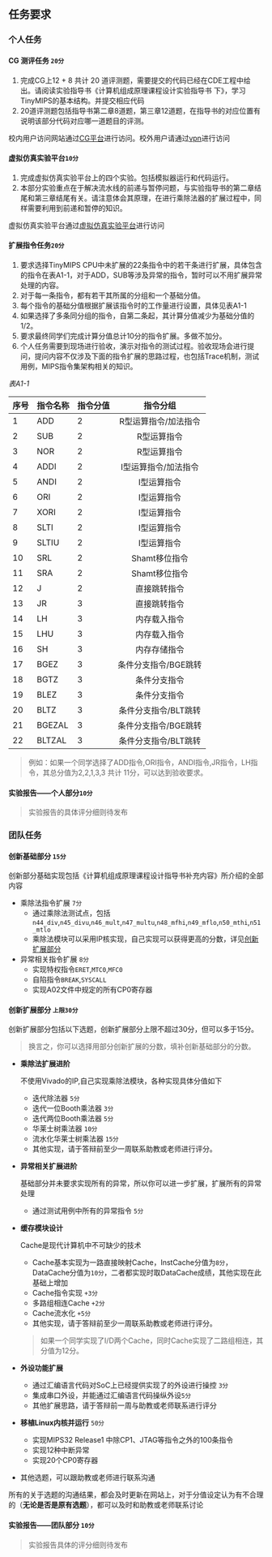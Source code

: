 ## 任务要求

### 个人任务

#### CG 测评任务 `20分`

1. 完成CG上12 + 8 共计 20 道评测题，需要提交的代码已经在CDE工程中给出。请阅读实验指导书《计算机组成原理课程设计实验指导书 下》，学习TinyMIPS的基本结构。并提交相应代码
2. 20道评测题包括指导书第二章8道题，第三章12道题，在指导书的对应位置有说明该部分代码对应哪一道题目的评测。

校内用户访问网站通过[CG平台](http://202.204.62.165 ':crossorgin')进行访问。校外用户请通过[vpn](https://n.ustb.edu.cn)进行访问

#### 虚拟仿真实验平台`10分`

1. 完成虚拟仿真实验平台上的四个实验。包括模拟器运行和代码运行。
2. 本部分实验重点在于解决流水线的前递与暂停问题，与实验指导书的第二章结尾和第三章结尾有关。请注意体会其原理，在进行乘除法器的扩展过程中，同样需要利用到前递和暂停的知识。

虚拟仿真实验平台通过[虚拟仿真实验平台](https://www.ilab-x.com/details/page?id=6594&isView=true)进行访问

#### 扩展指令任务`20分`

1. 要求选择TinyMIPS CPU中未扩展的22条指令中的若干条进行扩展，具体包含的指令在表A1-1，对于ADD，SUB等涉及异常的指令，暂时可以不用扩展异常处理的内容。
2. 对于每一条指令，都有若干其所属的分组和一个基础分值。
3. 每个指令的基础分值根据扩展该指令时的工作量进行设置，具体见表A1-1
4. 如果选择了多条同分组的指令，自第二条起，其计算分值减少为基础分值的1/2。
5. 要求最终同学们完成计算分值总计10分的指令扩展。多做不加分。
7. 个人任务需要到现场进行验收，演示对指令的测试过程。验收现场会进行提问，提问内容不仅涉及下面的指令扩展的思路过程，也包括Trace机制，测试用例，MIPS指令集架构相关的知识。

*表A1-1*

|序号|指令名称|指令分值|指令分组|
|-|-|-|:-:|
|1|ADD|2|R型运算指令/加法指令|
|2|SUB|2|R型运算指令|
|3|NOR|2|R型运算指令|
|4|ADDI|2|I型运算指令/加法指令|
|5|ANDI|2|I型运算指令|
|6|ORI|2|I型运算指令|
|7|XORI|2|I型运算指令|
|8|SLTI|2|I型运算指令|
|9|SLTIU|2|I型运算指令|
|10|SRL|2|Shamt移位指令|
|11|SRA|2|Shamt移位指令|
|12|J|2|直接跳转指令|
|13|JR|3|直接跳转指令|
|14|LH|3|内存载入指令|
|15|LHU|3|内存载入指令|
|16|SH|3|内存存储指令|
|17|BGEZ|3|条件分支指令/BGE跳转|
|18|BGTZ|3|条件分支指令|
|19|BLEZ|3|条件分支指令|
|20|BLTZ|3|条件分支指令/BLT跳转|
|21|BGEZAL|3|条件分支指令/BGE跳转|
|22|BLTZAL|3|条件分支指令/BLT跳转|

> 例如：如果一个同学选择了ADD指令,ORI指令，ANDI指令,JR指令，LH指令，其总分值为2,2,1,3,3 共计 11分，可以达到验收要求。

#### 实验报告——个人部分`10分`

> 实验报告的具体评分细则待发布

### 团队任务


#### 创新基础部分 `15分`

创新部分基础实现包括《计算机组成原理课程设计指导书补充内容》所介绍的全部内容

* 乘除法指令扩展 `7分`
    * 通过乘除法测试点，包括`n44_div`,`n45_divu`,`n46_mult`,`n47_multu`,`n48_mfhi`,`n49_mflo`,`n50_mthi`,`n51_mtlo` 
    * 乘除法模块可以采用IP核实现，自己实现可以获得更高的分数，详见[创新扩展部分](#创新扩展部分)
* 异常相关指令扩展 `8分`
    * 实现特权指令`ERET`,`MTC0`,`MFC0`
    * 自陷指令`BREAK`,`SYSCALL`
    * 实现A02文件中规定的所有CP0寄存器


#### 创新扩展部分 `上限30分`

创新扩展部分包括以下选题，创新扩展部分上限不超过30分，但可以多于15分。
> 换言之，你可以选择用部分创新扩展的分数，填补创新基础部分的分数。

* **乘除法扩展进阶**

    不使用Vivado的IP,自己实现乘除法模块，各种实现具体分值如下
    * 迭代除法器 `5分`
    * 迭代一位Booth乘法器 `3分`
    * 迭代两位Booth乘法器 `5分`
    * 华莱士树乘法器 `10分`
    * 流水化华莱士树乘法器 `15分`
    * 其他实现，请于答辩前至少一周联系助教或老师进行评分。

* **异常相关扩展进阶**

    基础部分并未要求实现所有的异常，所以你可以进一步扩展，扩展所有的异常处理
    * 通过测试用例中所有的异常指令 `5分`

* **缓存模块设计**

    Cache是现代计算机中不可缺少的技术
    * Cache基本实现为一路直接映射Cache，InstCache分值为`8分`，DataCache分值为`10分`，二者都实现时取DataCache成绩，其他实现在此基础上增加
    * Cache指令实现 `+3分`
    * 多路组相连Cache `+2分` 
    * Cache流水化 `+5分`
    * 其他实现，请于答辩前至少一周联系助教或老师进行评分。
    > 如果一个同学实现了I/D两个Cache，同时Cache实现了二路组相连，其分值为12分。

* **外设功能扩展**
    * 通过汇编语言代码对SoC上已经提供实现了的外设进行操控 `3分`
    * 集成串口外设，并能通过汇编语言代码操纵外设`5分`
    * 其他扩展思路，请于答辩前一周与助教或老师联系进行评分

* **移植Linux内核并运行** `50分`

    * 实现MIPS32 Release1 中除CP1、JTAG等指令之外的100条指令
    * 实现12种中断异常
    * 实现20个CP0寄存器

* 其他选题，可以跟助教或老师进行联系沟通

所有的关于选题的沟通结果，都会及时更新在网站上，对于分值设定认为有不合理的（**无论是否是原有选题**），都可以及时和助教或老师联系讨论


#### 实验报告——团队部分 `10分`
> 实验报告具体的评分细则待发布
